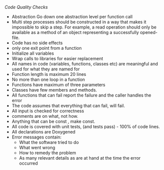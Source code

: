 *Code Quality Checks*

- Abstraction Go down one abstraction level per function call
- Multi step processes should be constructed in a way that makes it impossible to skip a step. For example, a read operation should only be available as a method of an object representing a successfully  opened-file.
- Code has no side effects
- only one exit point from a function
- Initialize all variables
- Wrap calls to libraries for easier replacement
- All names in code (variables, functions, classes etc) are meaningful and used for what they are named for
- Function length is maximum 20 lines
- No more than one loop in a function
- Functions have maximum of three parameters
- Classes have few members and methods.
- All functions that can fail report the failure and the caller handles the error
- The code assumes that everything that can fail, will fail.
- All  input is checked for correctness
- comments are on what, not how.
- Anything that can be const , make const.
- All code is covered with unit tests, (and tests pass) - 100% of code lines.
- All declarations are Doxygened
- Error messages contain:
  - What the software tried to do
  - What went wrong
  - How to remedy the problem
  - As many relevant details as are at hand at the time the error occurred
